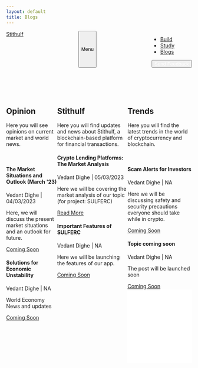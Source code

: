 ```yaml
---
layout: default
title: Blogs
---
```


<html>
<head>
    <meta charset="utf-8" />
    <meta name="viewport" content="width=device-width, initial-scale=1, shrink-to-fit=no" />
    <meta name="description" content="Here you will find opinions, updates on Stithulf, and trends in crypto" />
    <meta name="author" content="" />
    <title>Blogs</title>
    <link rel="icon" type="image/x-icon" href="assets/favicon.ico" />
    <!-- Bootstrap icons-->
    <link href="https://cdn.jsdelivr.net/npm/bootstrap-icons@1.5.0/font/bootstrap-icons.css" rel="stylesheet" />
    <!-- Google fonts-->
    <link rel="preconnect" href="https://fonts.gstatic.com" />
    <link href="https://fonts.googleapis.com/css2?family=Newsreader:ital,wght@0,600;1,600&amp;display=swap" rel="stylesheet" />
    <link href="https://fonts.googleapis.com/css2?family=Mulish:ital,wght@0,300;0,500;0,600;0,700;1,300;1,500;1,600;1,700&amp;display=swap" rel="stylesheet" />
    <link href="https://fonts.googleapis.com/css2?family=Kanit:ital,wght@0,400;1,400&amp;display=swap" rel="stylesheet" />
    <!-- Core theme CSS (includes Bootstrap)-->
    <link href="css/styles.css" rel="stylesheet" />
</head>
    <nav class="navbar navbar-expand-lg navbar-light fixed-top shadow-sm" id="mainNav">
        <div class="container px-5">
            <a class="navbar-brand fw-bold" href="https://stithulf.com/">Stithulf</a>
            <button class="navbar-toggler" type="button" data-bs-toggle="collapse" data-bs-target="#navbarResponsive" aria-controls="navbarResponsive" aria-expanded="false" aria-label="Toggle navigation">
                Menu
                <i class="bi-list"></i>
            </button>
            <div class="collapse navbar-collapse" id="navbarResponsive">
                <ul class="navbar-nav ms-auto me-4 my-3 my-lg-0">
                    <li class="nav-item"><a class="nav-link me-lg-3" a href="build" target="_blank">Build</a></li>
                    <li class="nav-item"><a class="nav-link me-lg-3" a href="study" target="_blank">Study</a></li>
                    <li class="nav-item"><a class="nav-link me-lg-3" href="blog" target="_blank">Blogs</a></li>
                </ul>
                <button class="btn btn-primary rounded-pill px-3 mb-2 mb-lg-0" data-bs-toggle="modal" data-bs-target="#feedbackModal">
                    <span class="d-flex align-items-center">
                        <i class="bi-chat-text-fill me-2"></i>
                        <span class="small">
                            <a href="https://forms.gle/pAYD8eamtZdVvrmU6" target="_blank" rel="noopener noreferrer" style="color:white; text-decoration:none;">Send Feedback</a>
                        </span>
                    </span>
                </button>
            </div>
        </div>
    </nav>
<style>
  .container {
    display: flex;
    justify-content: space-between;
  }

  .left-section, .middle-section, .right-section {
    flex-basis: 30%;
    margin: 0 1%;
  }

  .section-title {
    font-size: 2rem;
    margin-bottom: 1rem;
  }

  .section-description {
    margin-bottom: 2rem;
  }

  .blog-post {
    margin-bottom: 2rem;
  }

  .blog-post h3 {
    margin-bottom: 0.5rem;
  }

  .post-details {
    font-style: italic;
    margin-bottom: 0.5rem;
  }

  .read-more {
    display: block;
    margin-top: 0.5rem;
  }
</style>

<body>
  <div class="container">
    <div class="left-section">
        <p>&nbsp;&nbsp;&nbsp;&nbsp;&nbsp;</p>
        <p>&nbsp;&nbsp;&nbsp;&nbsp;&nbsp;</p>
      <h2 class="section-title">Opinion</h2>
      <p class="section-description">Here you will see opinions on current market and world news.</p>
      <p>&nbsp;&nbsp;&nbsp;&nbsp;&nbsp;</p>
      <article class="blog-post">
        <h4>The Market Situations and Outlook (March '23)</h4>
        <p class="post-details">Vedant Dighe | 04/03/2023</p>
        <p>Here, we will discuss the present market situations and an outlook for future.</p>
        <a href="#" class="read-more">Coming Soon</a>
      </article>
      <article class="blog-post">
        <h4>Solutions for Economic Unstability</h4>
        <p class="post-details">Vedant Dighe | NA</p>
        <p>World Economy News and updates</p>
        <a href="#" class="read-more">Coming Soon</a>
      </article>
      <article class="blog-post">
    </div>
    <div class="middle-section">
      <p>&nbsp;&nbsp;&nbsp;&nbsp;&nbsp;</p>
        <p>&nbsp;&nbsp;&nbsp;&nbsp;&nbsp;</p>
      <h2 class="section-title">Stithulf</h2>
      <p class="section-description">Here you will find updates and news about Stithulf, a blockchain-based platform for financial transactions.</p>
      <article class="blog-post">
        <h4>Crypto Lending Platforms: The Market Analysis</h4>
        <p class="post-details">Vedant Dighe | 05/03/2023</p>
        <p>Here we will be covering the market analysis of our topic (for project: SULFERC)</p>
        <a href="blog/market-analysis-of-crypto-lending-platforms-stithulferc" class="read-more">Read More</a>
      </article>
      <article class="blog-post">
        <h4>Important Features of SULFERC</h4>
        <p class="post-details">Vedant Dighe | NA</p>
        <p>Here we will be launching the features of our app.</p>
        <a href="#" class="read-more">Coming Soon</a>
      </article>
    </div>
    <div class="right-section">
        <p>&nbsp;&nbsp;&nbsp;&nbsp;&nbsp;</p>
        <p>&nbsp;&nbsp;&nbsp;&nbsp;&nbsp;</p>
      <h2 class="section-title">Trends</h2>
      <p class="section-description">Here you will find the latest trends in the world of cryptocurrency and blockchain.</p>
      <p>&nbsp;&nbsp;&nbsp;&nbsp;&nbsp;</p>
      <article class="blog-post">
        <h4>Scam Alerts for Investors</h4>
        <p class="post-details">Vedant Dighe | NA</p>
        <p>Here we will be discussing safety and security precautions everyone should take while in crypto.</p>
        <a href="#" class="read-more">Coming Soon</a>
      </article>
      <article class="blog-post">
        <h4>Topic coming soon</h4>
        <p class="post-details">Vedant Dighe | NA</p>
        <p>The post will be launched soon</p>
        <a href="#" class="read-more">Coming Soon</a>
      </article>
    

<!-- Include Font Awesome Stylesheet in Header -->
<link href="//maxcdn.bootstrapcdn.com/font-awesome/4.1.0/css/font-awesome.min.css" rel="stylesheet">

<!-- Footer-->
<iframe src="footer.html" id="footer-iframe" width="100%" height="200" frameborder="0" scrolling="no"></iframe>
